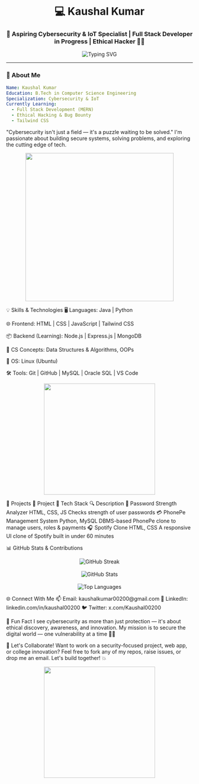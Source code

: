 <h1 align="center">💻 Kaushal Kumar</h1>
<h3 align="center">🚀 Aspiring Cybersecurity & IoT Specialist | Full Stack Developer in Progress | Ethical Hacker 🕵️‍♂️</h3>

<p align="center">
  <img src="https://readme-typing-svg.herokuapp.com?font=Fira+Code&pause=1000&center=true&vCenter=true&color=36BCF7&width=435&lines=Cybersecurity+%7C+IoT+Enthusiast;Full+Stack+Dev+in+Progress;Ethical+Hacking+%7C+Bug+Bounty+Learner" alt="Typing SVG" />
</p>


---

### 🧠 About Me

```yaml
Name: Kaushal Kumar
Education: B.Tech in Computer Science Engineering
Specialization: Cybersecurity & IoT
Currently Learning:
  - Full Stack Development (MERN)
  - Ethical Hacking & Bug Bounty
  - Tailwind CSS
`````
"Cybersecurity isn't just a field — it's a puzzle waiting to be solved."
I'm passionate about building secure systems, solving problems, and exploring the cutting edge of tech.

<p align="center"> <img src="https://media.giphy.com/media/qgQUggAC3Pfv687qPC/giphy.gif" width="400"/> </p>

💡 Skills & Technologies
🖥️ Languages: Java | Python

🌐 Frontend: HTML | CSS | JavaScript | Tailwind CSS

📦 Backend (Learning): Node.js | Express.js | MongoDB

🧠 CS Concepts: Data Structures & Algorithms, OOPs

🐧 OS: Linux (Ubuntu)

🛠️ Tools: Git | GitHub | MySQL | Oracle SQL | VS Code

<p align="center"> <img src="https://media.giphy.com/media/RbDKaczqWovIugyJmW/giphy.gif" width="300"/> </p>
📂 Projects
💼 Project	🚀 Tech Stack	🔍 Description
🔐 Password Strength Analyzer	HTML, CSS, JS	Checks strength of user passwords
💳 PhonePe Management System	Python, MySQL	DBMS-based PhonePe clone to manage users, roles & payments
🎧 Spotify Clone	HTML, CSS	A responsive UI clone of Spotify built in under 60 minutes

📊 GitHub Stats & Contributions
<p align="center"> <img src="https://github-readme-streak-stats.herokuapp.com?user=Kaushalkumar012&theme=radical" alt="GitHub Streak"/> <br><br> <img src="https://github-readme-stats.vercel.app/api?username=Kaushalkumar012&show_icons=true&theme=radical&count_private=true" alt="GitHub Stats"/> <br><br> <img src="https://github-readme-stats.vercel.app/api/top-langs/?username=Kaushalkumar012&layout=compact&theme=radical" alt="Top Languages"/> </p>
🌐 Connect With Me
📫 Email: kaushalkumar00200@gmail.com
💼 LinkedIn: linkedin.com/in/kaushal00200
🐦 Twitter: x.com/Kaushal00200

🧩 Fun Fact
I see cybersecurity as more than just protection — it's about ethical discovery, awareness, and innovation.
My mission is to secure the digital world — one vulnerability at a time 🔐✨

🚀 Let's Collaborate!
Want to work on a security-focused project, web app, or college innovation?
Feel free to fork any of my repos, raise issues, or drop me an email. Let's build together! 💥

<p align="center"> <img src="https://media.giphy.com/media/26Fxy3Iz1ari8oytO/giphy.gif" width="300" /> </p>
